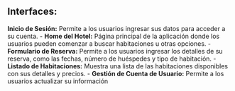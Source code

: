 ## Interfaces:
**Inicio de Sesión:** Permite a los usuarios ingresar sus datos para acceder a su cuenta. - 
**Home del Hotel:** Página principal de la aplicación donde los usuarios pueden comenzar a buscar habitaciones u otras opciones. - 
**Formulario de Reserva:** Permite a los usuarios ingresar los detalles de su reserva, como las fechas, número de huéspedes y tipo de habitación. - 
**Listado de Habitaciones:** Muestra una lista de las habitaciones disponibles con sus detalles y precios. - 
**Gestión de Cuenta de Usuario:** Permite a los usuarios actualizar su información